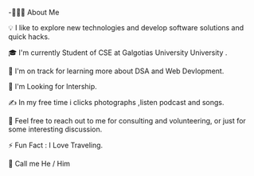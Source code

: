 -👨🏻‍💻  About Me

💡  I like to explore new technologies and develop software solutions and quick hacks.

🎓  I'm currently Student of CSE at Galgotias University University .

🌱  I'm on track for learning more about DSA and Web Devlopment.

💼  I'm Looking for Intership.

✍️  In my free time i clicks photographs ,listen podcast and songs.

💬  Feel free to reach out to me for consulting and volunteering, or just for some interesting discussion.

⚡  Fun Fact : I Love Traveling.

👦   Call me He / Him


